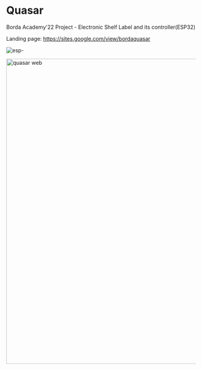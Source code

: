 # Quasar
Borda Academy'22 Project - Electronic Shelf Label and its controller(ESP32)

Landing page: https://sites.google.com/view/bordaquasar

![esp-](https://user-images.githubusercontent.com/99442421/189487849-fb77b45d-d54d-427e-b872-c8bfce0a84f9.jpeg)



<img width="814" alt="quasar web" src="https://user-images.githubusercontent.com/99442421/189488090-c8158dff-3f19-4949-9843-661b8158a6b8.png">

